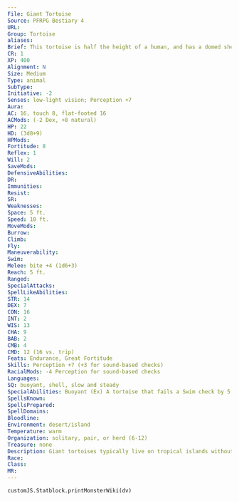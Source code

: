 ```yaml
---
File: Giant Tortoise
Source: PFRPG Bestiary 4
URL: 
Group: Tortoise
aliases: 
Brief: This tortoise is half the height of a human, and has a domed shell, leathery skin, and a long neck.
CR: 1
XP: 400
Alignment: N
Size: Medium
Type: animal
SubType: 
Initiative: -2
Senses: low-light vision; Perception +7
Aura: 
AC: 16, touch 8, flat-footed 16
ACMods: (-2 Dex, +8 natural)
HP: 22
HD: (3d8+9)
HPMods: 
Fortitude: 8
Reflex: 1
Will: 2
SaveMods: 
DefensiveAbilities: 
DR: 
Immunities: 
Resist: 
SR: 
Weaknesses: 
Space: 5 ft.
Speed: 10 ft.
MoveMods: 
Burrow: 
Climb: 
Fly: 
Maneuverability: 
Swim: 
Melee: bite +4 (1d6+3)
Reach: 5 ft.
Ranged: 
SpecialAttacks: 
SpellLikeAbilities: 
STR: 14
DEX: 7
CON: 16
INT: 2
WIS: 13
CHA: 9
BAB: 2
CMB: 4
CMD: 12 (16 vs. trip)
Feats: Endurance, Great Fortitude
Skills: Perception +7 (+3 for sound-based checks)
RacialMods: -4 Perception for sound-based checks
Languages: 
SQ: buoyant, shell, slow and steady
SpecialAbilities: Buoyant (Ex) A tortoise that fails a Swim check by 5 or more does not sink.  Shell (Ex) As a move action, a tortoise can pull its extremities and head into its shell. It can't move or attack as long as it remains in this state, but its armor bonus from natural armor increases by 4 as long as it does. It may end this state as a move action.  Slow and Steady (Ex) A tortoise's speed is never modified by armor or encumbrance.
SpellsKnown: 
SpellsPrepared: 
SpellDomains: 
Bloodline: 
Environment: desert/island
Temperature: warm
Organization: solitary, pair, or herd (6-12)
Treasure: none
Description: Giant tortoises typically live on tropical islands without large predators. Despite their impressive shells, their slow speed makes them easy prey, especially for vermin and other creatures that consume their eggs. Tortoises are herbivores, and can survive for months or even years without food or water. Despite being poor swimmers, their buoyancy and long necks capable mean they can survive for significant periods at sea. A typical giant tortoise is 3-1/2 feet tall to the top of the shell and weighs 500 pounds.
Race: 
Class: 
MR: 
---
```

```dataviewjs
customJS.Statblock.printMonsterWiki(dv)
```
